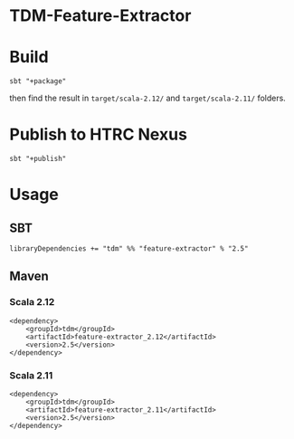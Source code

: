 # TDM-Feature-Extractor

# Build
`sbt "+package"`

then find the result in `target/scala-2.12/` and `target/scala-2.11/` folders.

# Publish to HTRC Nexus
`sbt "+publish"`

# Usage
## SBT
`libraryDependencies += "tdm" %% "feature-extractor" % "2.5"`

## Maven

### Scala 2.12
```
<dependency>
    <groupId>tdm</groupId>
    <artifactId>feature-extractor_2.12</artifactId>
    <version>2.5</version>
</dependency>
```

### Scala 2.11
```
<dependency>
    <groupId>tdm</groupId>
    <artifactId>feature-extractor_2.11</artifactId>
    <version>2.5</version>
</dependency>
```

